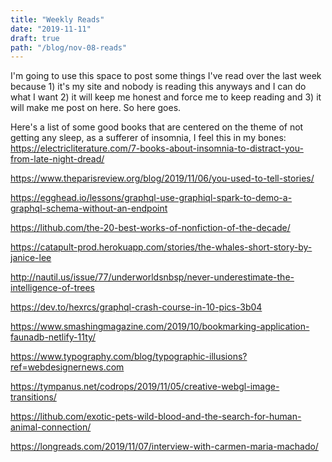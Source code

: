 ```yaml
---
title: "Weekly Reads"
date: "2019-11-11"
draft: true
path: "/blog/nov-08-reads"
---
```

I'm going to use this space to post some things I've read over the last week because 1) it's my site and nobody is reading this anyways and I can do what I want 2) it will keep me honest and force me to keep reading and 3) it will make me post on here. So here goes.

Here's a list of some good books that are centered on the theme of not getting any sleep, as a sufferer of insomnia, I feel this in my bones:
https://electricliterature.com/7-books-about-insomnia-to-distract-you-from-late-night-dread/

https://www.theparisreview.org/blog/2019/11/06/you-used-to-tell-stories/

https://egghead.io/lessons/graphql-use-graphiql-spark-to-demo-a-graphql-schema-without-an-endpoint

https://lithub.com/the-20-best-works-of-nonfiction-of-the-decade/

https://catapult-prod.herokuapp.com/stories/the-whales-short-story-by-janice-lee

http://nautil.us/issue/77/underworldsnbsp/never-underestimate-the-intelligence-of-trees

https://dev.to/hexrcs/graphql-crash-course-in-10-pics-3b04

https://www.smashingmagazine.com/2019/10/bookmarking-application-faunadb-netlify-11ty/

https://www.typography.com/blog/typographic-illusions?ref=webdesignernews.com

https://tympanus.net/codrops/2019/11/05/creative-webgl-image-transitions/

https://lithub.com/exotic-pets-wild-blood-and-the-search-for-human-animal-connection/

https://longreads.com/2019/11/07/interview-with-carmen-maria-machado/